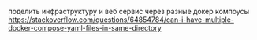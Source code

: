 поделить инфраструктуру и веб сервис через разные докер компоусы
https://stackoverflow.com/questions/64854784/can-i-have-multiple-docker-compose-yaml-files-in-same-directory